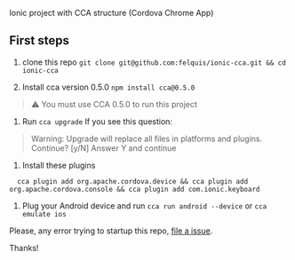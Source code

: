 Ionic project with CCA structure (Cordova Chrome App)

## First steps

1. clone this repo `git clone git@github.com:felquis/ionic-cca.git && cd ionic-cca`

1. Install cca version 0.5.0 `npm install cca@0.5.0`
  > :warning: You must use CCA 0.5.0 to run this project

1. Run `cca upgrade`
  If you see this question:
  > Warning: Upgrade will replace all files in platforms and plugins. Continue? [y/N]
  Answer Y and continue

1. Install these plugins

  ```shell
    cca plugin add org.apache.cordova.device && cca plugin add org.apache.cordova.console && cca plugin add com.ionic.keyboard
  ```

1. Plug your Android device and run `cca run android --device` or `cca emulate ios`

Please, any error trying to startup this repo, [file a issue](https://github.com/felquis/ionic-cca/issues).

Thanks!
